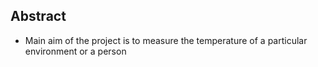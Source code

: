 ## Abstract

* Main aim of the project is to measure the temperature of a particular environment or a person
